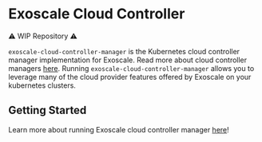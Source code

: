 # Exoscale Cloud Controller 

:warning: WIP Repository :warning:

`exoscale-cloud-controller-manager` is the Kubernetes cloud controller manager implementation for Exoscale.
Read more about cloud controller managers [here](https://kubernetes.io/docs/tasks/administer-cluster/running-cloud-controller/).
Running `exoscale-cloud-controller-manager` allows you to leverage many of the cloud provider features offered by Exoscale on your kubernetes clusters.

## Getting Started

Learn more about running Exoscale cloud controller manager [here](./doc/kubeadm)!
